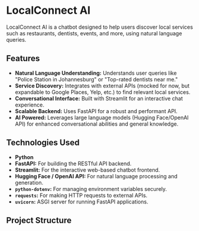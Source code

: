 
# LocalConnect AI

LocalConnect AI is a chatbot designed to help users discover local services such as restaurants, dentists, events, and more, using natural language queries.

## Features

* **Natural Language Understanding:** Understands user queries like "Police Station in Johannesburg" or "Top-rated dentists near me."
* **Service Discovery:** Integrates with external APIs (mocked for now, but expandable to Google Places, Yelp, etc.) to find relevant local services.
* **Conversational Interface:** Built with Streamlit for an interactive chat experience.
* **Scalable Backend:** Uses FastAPI for a robust and performant API.
* **AI Powered:** Leverages large language models (Hugging Face/OpenAI API) for enhanced conversational abilities and general knowledge.

## Technologies Used

* **Python**
* **FastAPI:** For building the RESTful API backend.
* **Streamlit:** For the interactive web-based chatbot frontend.
* **Hugging Face / OpenAI API:** For natural language processing and generation.
* **`python-dotenv`:** For managing environment variables securely.
* **`requests`:** For making HTTP requests to external APIs.
* **`uvicorn`:** ASGI server for running FastAPI applications.

## Project Structure